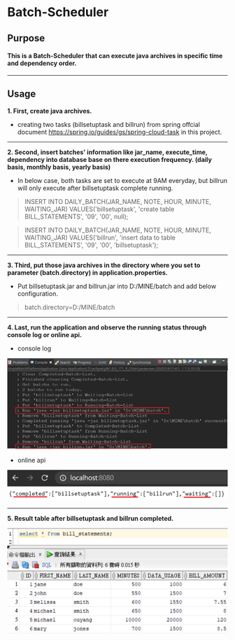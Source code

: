 # Batch-Scheduler

## Purpose
#### This is a Batch-Scheduler that can execute java archives in specific time and dependency order.

---

## Usage
**1. First, create java archives.**
- creating two tasks (billsetuptask and billrun) from spring offcial document https://spring.io/guides/gs/spring-cloud-task in this project.

---

**2. Second, insert batches' information like jar_name, execute_time, dependency into database base on there execution frequency. (daily basis, monthly basis, yearly basis)**

- In below case, both tasks are set to execute at 9AM everyday, but billrun will only execute after billsetuptask complete running.

> INSERT INTO DAILY_BATCH(JAR_NAME, NOTE, HOUR, MINUTE, WAITING_JAR) VALUES('billsetuptask', 'create table BILL_STATEMENTS', '09', '00', null);

> INSERT INTO DAILY_BATCH(JAR_NAME, NOTE, HOUR, MINUTE, WAITING_JAR) VALUES('billrun', 'insert data to table BILL_STATEMENTS', '09', '00', 'billsetuptask');

---

**3. Third, put those java archives in the directory where you set to parameter (batch.directory) in application.properties.**

- Put billsetuptask.jar and billrun.jar into D:/MINE/batch and add below configuration.

> batch.directory=D:/MINE/batch

---

**4. Last, run the application and observe the running status through console log or online api.**
- console log

![console_log](photo/console_log.png)

- online api

![online_api](photo/online_api.png)

---

**5. Result table after billsetuptask and billrun completed.**

![result](photo/result.png)
